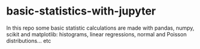 # basic-statistics-with-jupyter
In this repo some basic statistic calculations are made with pandas, numpy, scikit and matplotlib: histograms, linear regressions, normal and Poisson distributions... etc
